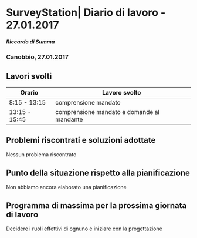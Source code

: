 # SurveyStation| Diario di lavoro - 27.01.2017
##### Riccardo di Summa
### Canobbio, 27.01.2017

## Lavori svolti
|Orario        |Lavoro svolto                 |
|--------------|------------------------------|
|8:15 - 13:15   |comprensione mandato   |
|13:15 - 15:45 |comprensione mandato e domande al mandante|

##  Problemi riscontrati e soluzioni adottate
Nessun problema riscontrato

##  Punto della situazione rispetto alla pianificazione
Non abbiamo ancora elaborato una pianificazione

## Programma di massima per la prossima giornata di lavoro
Decidere i ruoli effettivi di ognuno e iniziare con la progettazione
